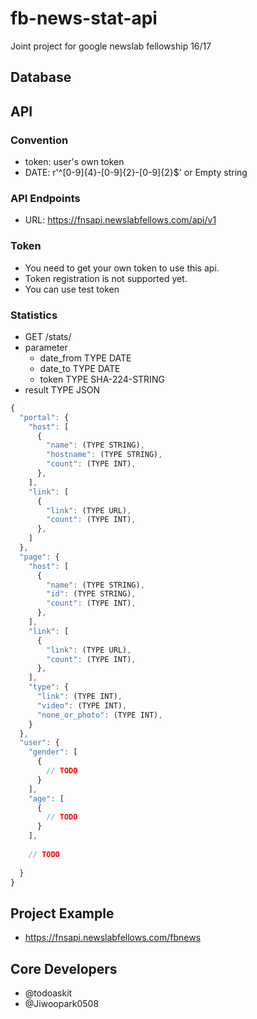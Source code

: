 # fb-news-stat-api
Joint project for google newslab fellowship 16/17

## Database

## API

### Convention
- token: user's own token
- DATE: r'^[0-9]{4}-[0-9]{2}-[0-9]{2}$' or Empty string

### API Endpoints
- URL: https://fnsapi.newslabfellows.com/api/v1

### Token
- You need to get your own token to use this api.
- Token registration is not supported yet.
- You can use test token

### Statistics
- GET /stats/
- parameter
  - date_from TYPE DATE
  - date_to TYPE DATE
  - token TYPE SHA-224-STRING
- result TYPE JSON

```javascript
{
  "portal": {
    "host": [
      {
        "name": (TYPE STRING),
        "hostname": (TYPE STRING),
        "count": (TYPE INT),
      },
    ],
    "link": [
      {
        "link": (TYPE URL),
        "count": (TYPE INT),
      },
    ]
  },
  "page": {
    "host": [
      {
        "name": (TYPE STRING),
        "id": (TYPE STRING),
        "count": (TYPE INT),
      },
    ],
    "link": [
      {
        "link": (TYPE URL),
        "count": (TYPE INT),
      },
    ],
    "type": {
      "link": (TYPE INT),
      "video": (TYPE INT),
      "none_or_photo": (TYPE INT),
    }
  },
  "user": {
    "gender": [
      {
        // TODO
      }
    ],
    "age": [
      {
        // TODO
      }
    ],
    
    // TODO
    
  }
}
```

## Project Example
- https://fnsapi.newslabfellows.com/fbnews

## Core Developers
- @todoaskit
- @Jiwoopark0508

